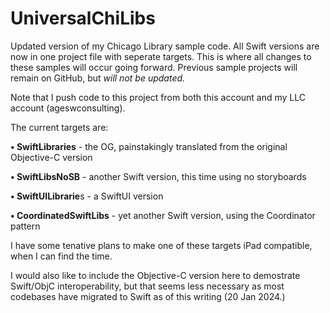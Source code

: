 # UniversalChiLibs
Updated version of my Chicago Library sample code. All Swift versions are now in one project file with seperate targets. This is where all changes to these samples will occur going forward. Previous sample projects will remain on GitHub, but *will not be updated.*

Note that I push code to this project from both this account and my LLC account (ageswconsulting). 

The current targets are:


**• SwiftLibraries** - the OG, painstakingly translated from the original Objective-C version

**• SwiftLibsNoSB** - another Swift version, this time using no storyboards

**• SwiftUILibrarie**s - a SwiftUI version

**• CoordinatedSwiftLibs** - yet another Swift version, using the Coordinator pattern


I have some tenative plans to make one of these targets iPad compatible, when I can find the time.

I would also like to include the Objective-C version here to demostrate Swift/ObjC interoperability, but that seems less necessary as most codebases have migrated to Swift as of this writing (20 Jan 2024.)
